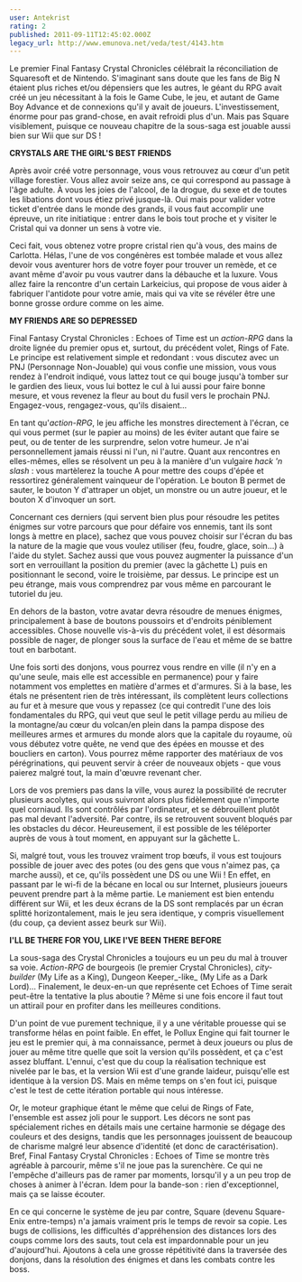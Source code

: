 ```yaml
---
user: Antekrist
rating: 2
published: 2011-09-11T12:45:02.000Z
legacy_url: http://www.emunova.net/veda/test/4143.htm
---
```

Le premier Final Fantasy Crystal Chronicles célébrait la réconciliation de Squaresoft et de Nintendo. S'imaginant sans doute que les fans de Big N étaient plus riches et/ou dépensiers que les autres, le géant du RPG avait créé un jeu nécessitant à la fois le Game Cube, le jeu, et autant de Game Boy Advance et de connexions qu'il y avait de joueurs. L'investissement, énorme pour pas grand-chose, en avait refroidi plus d'un. Mais pas Square visiblement, puisque ce nouveau chapitre de la sous-saga est jouable aussi bien sur Wii que sur DS !  

  

**CRYSTALS ARE THE GIRL'S BEST FRIENDS**  

Après avoir créé votre personnage, vous vous retrouvez au cœur d'un petit village forestier. Vous allez avoir seize ans, ce qui correspond au passage à l'âge adulte. À vous les joies de l'alcool, de la drogue, du sexe et de toutes les libations dont vous étiez privé jusque-là. Oui mais pour valider votre ticket d'entrée dans le monde des grands, il vous faut accomplir une épreuve, un rite initiatique : entrer dans le bois tout proche et y visiter le Cristal qui va donner un sens à votre vie.  

Ceci fait, vous obtenez votre propre cristal rien qu'à vous, des mains de Carlotta. Hélas, l'une de vos congénères est tombée malade et vous allez devoir vous aventurer hors de votre foyer pour trouver un remède, et ce avant même d'avoir pu vous vautrer dans la débauche et la luxure. Vous allez faire la rencontre d'un certain Larkeicius, qui propose de vous aider à fabriquer l'antidote pour votre amie, mais qui va vite se révéler être une bonne grosse ordure comme on les aime.  

  

**MY FRIENDS ARE SO DEPRESSED**  

Final Fantasy Crystal Chronicles : Echoes of Time est un _action-RPG_ dans la droite lignée du premier opus et, surtout, du précédent volet, Rings of Fate. Le principe est relativement simple et redondant : vous discutez avec un PNJ (Personnage Non-Jouable) qui vous confie une mission, vous vous rendez à l'endroit indiqué, vous lattez tout ce qui bouge jusqu'à tomber sur le gardien des lieux, vous lui bottez le cul à lui aussi pour faire bonne mesure, et vous revenez la fleur au bout du fusil vers le prochain PNJ. Engagez-vous, rengagez-vous, qu'ils disaient...  

En tant qu'_action-RPG_, le jeu affiche les monstres directement à l'écran, ce qui vous permet (sur le papier au moins) de les éviter autant que faire se peut, ou de tenter de les surprendre, selon votre humeur. Je n'ai personnellement jamais réussi ni l'un, ni l'autre. Quant aux rencontres en elles-mêmes, elles se résolvent un peu à la manière d'un vulgaire _hack 'n slash_ : vous martèlerez la touche A pour mettre des coups d'épée et ressortirez généralement vainqueur de l'opération. Le bouton B permet de sauter, le bouton Y d'attraper un objet, un monstre ou un autre joueur, et le bouton X d'invoquer un sort.  

Concernant ces derniers (qui servent bien plus pour résoudre les petites énigmes sur votre parcours que pour défaire vos ennemis, tant ils sont longs à mettre en place), sachez que vous pouvez choisir sur l'écran du bas la nature de la magie que vous voulez utiliser (feu, foudre, glace, soin...) à l'aide du stylet. Sachez aussi que vous pouvez augmenter la puissance d'un sort en verrouillant la position du premier (avec la gâchette L) puis en positionnant le second, voire le troisième, par dessus. Le principe est un peu étrange, mais vous comprendrez par vous même en parcourant le tutoriel du jeu.  

En dehors de la baston, votre avatar devra résoudre de menues énigmes, principalement à base de boutons poussoirs et d'endroits péniblement accessibles. Chose nouvelle vis-à-vis du précédent volet, il est désormais possible de nager, de plonger sous la surface de l'eau et même de se battre tout en barbotant.  

Une fois sorti des donjons, vous pourrez vous rendre en ville (il n'y en a qu'une seule, mais elle est accessible en permanence) pour y faire notamment vos emplettes en matière d'armes et d'armures. Si à la base, les étals ne présentent rien de très intéressant, ils complètent leurs collections au fur et à mesure que vous y repassez (ce qui contredit l'une des lois fondamentales du RPG, qui veut que seul le petit village perdu au milieu de la montagne/au cœur du volcan/en plein dans la pampa dispose des meilleures armes et armures du monde alors que la capitale du royaume, où vous débutez votre quête, ne vend que des épées en mousse et des boucliers en carton). Vous pourrez même rapporter des matériaux de vos pérégrinations, qui peuvent servir à créer de nouveaux objets - que vous paierez malgré tout, la main d'œuvre revenant cher.  

Lors de vos premiers pas dans la ville, vous aurez la possibilité de recruter plusieurs acolytes, qui vous suivront alors plus fidèlement que n'importe quel corniaud. Ils sont contrôlés par l'ordinateur, et se débrouillent plutôt pas mal devant l'adversité. Par contre, ils se retrouvent souvent bloqués par les obstacles du décor. Heureusement, il est possible de les téléporter auprès de vous à tout moment, en appuyant sur la gâchette L.  

Si, malgré tout, vous les trouvez vraiment trop bœufs, il vous est toujours possible de jouer avec des potes (ou des gens que vous n'aimez pas, ça marche aussi), et ce, qu'ils possèdent une DS ou une Wii ! En effet, en passant par le wi-fi de la bécane en local ou sur Internet, plusieurs joueurs peuvent prendre part à la même partie. Le maniement est bien entendu différent sur Wii, et les deux écrans de la DS sont remplacés par un écran splitté horizontalement, mais le jeu sera identique, y compris visuellement (du coup, ça devient assez beurk sur Wii).  

  

**I'LL BE THERE FOR YOU, LIKE I'VE BEEN THERE BEFORE**  

La sous-saga des Crystal Chronicles a toujours eu un peu du mal à trouver sa voie. _Action-RPG_ de bourgeois (le premier Crystal Chronicles), _city-builder_ (My Life as a King), Dungeon Keeper_-like_ (My Life as a Dark Lord)... Finalement, le deux-en-un que représente cet Echoes of Time serait peut-être la tentative la plus aboutie ? Même si une fois encore il faut tout un attirail pour en profiter dans les meilleures conditions.  

D'un point de vue purement technique, il y a une véritable prouesse qui se transforme hélas en point faible. En effet, le Pollux Engine qui fait tourner le jeu est le premier qui, à ma connaissance, permet à deux joueurs ou plus de jouer au même titre quelle que soit la version qu'ils possèdent, et ça c'est assez bluffant. L'ennui, c'est que du coup la réalisation technique est nivelée par le bas, et la version Wii est d'une grande laideur, puisqu'elle est identique à la version DS. Mais en même temps on s'en fout ici, puisque c'est le test de cette itération portable qui nous intéresse.  

Or, le moteur graphique étant le même que celui de Rings of Fate, l'ensemble est assez joli pour le support. Les décors ne sont pas spécialement riches en détails mais une certaine harmonie se dégage des couleurs et des designs, tandis que les personnages jouissent de beaucoup de charisme malgré leur absence d'identité (et donc de caractérisation). Bref, Final Fantasy Crystal Chronicles : Echoes of Time se montre très agréable à parcourir, même s'il ne joue pas la surenchère. Ce qui ne l'empêche d'ailleurs pas de ramer par moments, lorsqu'il y a un peu trop de choses à animer à l'écran. Idem pour la bande-son : rien d'exceptionnel, mais ça se laisse écouter.  

En ce qui concerne le système de jeu par contre, Square (devenu Square-Enix entre-temps) n'a jamais vraiment pris le temps de revoir sa copie. Les bugs de collisions, les difficultés d'appréhension des distances lors des coups comme lors des sauts, tout cela est impardonnable pour un jeu d'aujourd'hui. Ajoutons à cela une grosse répétitivité dans la traversée des donjons, dans la résolution des énigmes et dans les combats contre les boss.